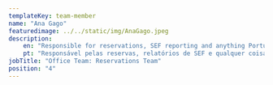 ```yaml
---
templateKey: team-member
name: "Ana Gago"
featuredimage: ../../static/img/AnaGago.jpeg
description: 
    en: "Responsible for reservations, SEF reporting and anything Portuguese. A valued member of our team, Ana has considerable experience with the local rental management market and lives for tourism!"
    pt: "Responsável pelas reservas, relatórios de SEF e qualquer coisa em Português. Um membro valioso da nossa equipa, a Ana tem uma experiência considerável no mercado local de gestão de arrendamento e vive para o turismo"
jobTitle: "Office Team: Reservations Team"
position: "4"
---
```


